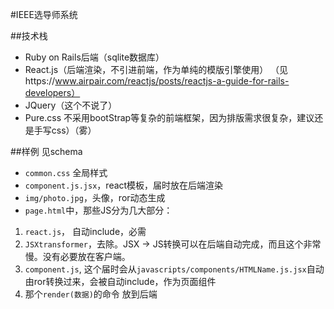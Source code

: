 #IEEE选导师系统

##技术栈

 - Ruby on Rails后端（sqlite数据库）
 - React.js（后端渲染，不引进前端，作为单纯的模版引擎使用） （见https://www.airpair.com/reactjs/posts/reactjs-a-guide-for-rails-developers）
 - JQuery（这个不说了）
 - Pure.css 不采用bootStrap等复杂的前端框架，因为排版需求很复杂，建议还是手写css）（雾）

##样例 见schema
  - `common.css` 全局样式
  - `component.js.jsx`，react模板，届时放在后端渲染
  - `img/photo.jpg`，头像，ror动态生成
  - `page.html`中，那些JS分为几大部分： 
  1. `react.js`， 自动include，必需
  2. `JSXtransformer`，去除。JSX -> JS转换可以在后端自动完成，而且这个非常慢。没有必要放在客户端。
  3. `component.js`, 这个届时会从`javascripts/components/HTMLName.js.jsx`自动由ror转换过来，会被自动include，作为页面组件
  4. 那个`render(数据)`的命令 放到后端

